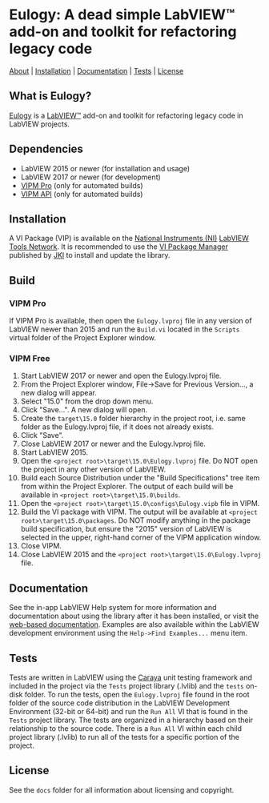 # Eulogy: A dead simple LabVIEW&trade; add-on and toolkit for refactoring legacy code

[About](#what-is-eulogy) | [Installation](#installation) | [Documentation](#documentation) | [Tests](#tests) | [License](#license)

## What is Eulogy?

[Eulogy](http://sine.ni.com/nips/cds/view/p/lang/en/nid/215388) is a [LabVIEW&trade;](http://www.ni.com/labview) add-on and toolkit for refactoring legacy code in LabVIEW projects.

## Dependencies

- LabVIEW 2015 or newer (for installation and usage)
- LabVIEW 2017 or newer (for development)
- [VIPM Pro](https://vipm.jki.net/get) (only for automated builds)
- [VIPM API](https://support.jki.net/hc/en-us/articles/214136183-VIPM-API) (only for automated builds)

## Installation

A VI Package (VIP) is available on the [National Instruments (NI)](http://www.ni.com) [LabVIEW Tools Network](http://www.ni.com/labview-tools-network/). It is recommended to use the [VI Package Manager](https://vipm.jki.net/) published by [JKI](http://jki.net/) to install and update the library.

## Build

### VIPM Pro

If VIPM Pro is available, then open the `Eulogy.lvproj` file in any version of LabVIEW newer than 2015 and run the `Build.vi` located in the `Scripts` virtual folder of the Project Explorer window.

### VIPM Free

1. Start LabVIEW 2017 or newer and open the Eulogy.lvproj file.
2. From the Project Explorer window, File->Save for Previous Version..., a new dialog will appear.
3. Select "15.0" from the drop down menu.
4. Click "Save...". A new dialog will open.
5. Create the `target\15.0` folder hierarchy in the project root, i.e. same folder as the Eulogy.lvproj file, if it does not already exists.
6. Click "Save".
7. Close LabVIEW 2017 or newer and the Eulogy.lvproj file.
8. Start LabVIEW 2015.
9. Open the `<project root>\target\15.0\Eulogy.lvproj` file. Do NOT open the project in any other version of LabVIEW.
10. Build each Source Distribution under the "Build Specifications" tree item from within the Project Explorer. The output of each build will be available in `<project root>\target\15.0\builds`.
11. Open the `<project root>\target\15.0\configs\Eulogy.vipb` file in VIPM.
12. Build the VI package with VIPM. The output will be available at `<project root>\target\15.0\packages`. Do NOT modify anything in the package build specification, but ensure the "2015" version of LabVIEW is selected in the upper, right-hand corner of the VIPM application window.
13. Close VIPM.
14. Close LabVIEW 2015 and the `<project root>\target\15.0\Eulogy.lvproj` file.

## Documentation

See the in-app LabVIEW Help system for more information and documentation about using the library after it has been installed, or visit the [web-based documentation](https://help.fieldrndservices.com/eulogy). Examples are also available within the LabVIEW development environment using the `Help->Find Examples...` menu item.

## Tests

Tests are written in LabVIEW using the [Caraya](https://github.com/JKISoftware/Caraya) unit testing framework and included in the project via the `Tests` project library (.lvlib) and the `tests` on-disk folder. To run the tests, open the `Eulogy.lvproj` file found in the root folder of the source code distribution in the LabVIEW Development Environment (32-bit or 64-bit) and run the `Run All` VI that is found in the `Tests` project library. The tests are organized in a hierarchy based on their relationship to the source code. There is a `Run All` VI within each child project library (.lvlib) to run all of the tests for a specific portion of the project.

## License

See the `docs` folder for all information about licensing and copyright.

